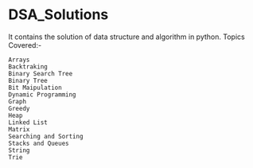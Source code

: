 # DSA_Solutions
It contains the solution of data structure and algorithm in python.
Topics Covered:-
```
Arrays
Backtraking
Binary Search Tree
Binary Tree
Bit Maipulation
Dynamic Programming
Graph
Greedy
Heap
Linked List
Matrix
Searching and Sorting
Stacks and Queues
String
Trie
```
